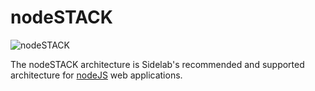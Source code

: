 # nodeSTACK

![nodeSTACK](https://github.com/sidelab/nodestack/raw/master/assets/nodestack.png)

The nodeSTACK architecture is Sidelab's recommended and supported architecture for [nodeJS](http://nodejs.org/) web applications.

